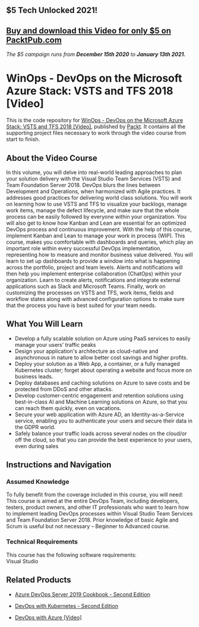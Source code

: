 ## $5 Tech Unlocked 2021!
[Buy and download this Video for only $5 on PacktPub.com](https://www.packtpub.com/product/winops-devops-on-the-microsoft-azure-stack-vsts-and-tfs-2018-video/9781788838542)
-----
*The $5 campaign         runs from __December 15th 2020__ to __January 13th 2021.__*

# WinOps - DevOps on the Microsoft Azure Stack: VSTS and TFS 2018 [Video]
This is the code repository for [WinOps - DevOps on the Microsoft Azure Stack: VSTS and TFS 2018 [Video]](https://www.packtpub.com/virtualization-and-cloud/winops-devops-microsoft-azure-stack-vsts-and-tfs-2018-video?utm_source=github&utm_medium=repository&utm_campaign=9781788838542), published by [Packt](https://www.packtpub.com/?utm_source=github). It contains all the supporting project files necessary to work through the video course from start to finish.
## About the Video Course
In this volume, you will delve into real-world leading approaches to plan your solution delivery with the Visual Studio Team Services (VSTS) and Team Foundation Server 2018. DevOps blurs the lines between Development and Operations, when harmonized with Agile practices. It addresses good practices for delivering world class solutions. You will work on learning how to use VSTS and TFS to visualize your backlogs, manage work items, manage the defect lifecycle, and make sure that the whole process can be easily followed by everyone within your organization. You will also get to know how Kanban and Lean are essential for an optimized DevOps process and continuous improvement. With the help of this course, implement Kanban and Lean to manage your work in process (WIP). This course, makes you comfortable with dashboards and queries, which play an important role within every successful DevOps implementation, representing how to measure and monitor business value delivered. You will learn to set up dashboards to provide a window into what is happening across the portfolio, project and team levels. Alerts and notifications will then help you implement enterprise collaboration (ChatOps) within your organization. Learn to create alerts, notifications and integrate external applications such as Slack and Microsoft Teams. Finally, work on customizing the processes on VSTS and TFS, work items, fields and workflow states along with advanced configuration options to make sure that the process you have is best suited for your team needs.

<H2>What You Will Learn</H2>
<DIV class=book-info-will-learn-text>
<UL>
<LI>Develop a fully scalable solution on Azure using PaaS services to easily manage your users' traffic peaks 
<LI>Design your application's architecture as cloud-native and asynchronous in nature to allow better cost savings and higher profits. 
<LI>Deploy your solution as a Web App, a container, or a fully managed Kubernetes cluster; forget about operating a website and focus more on business leads. 
<LI>Deploy databases and caching solutions on Azure to save costs and be protected from DDoS and other attacks. 
<LI>Develop customer-centric engagement and retention solutions using best-in-class AI and Machine Learning solutions on Azure, so that you can reach them quickly, even on vacations. 
<LI>Secure your web application with Azure AD, an Identity-as-a-Service service, enabling you to authenticate your users and secure their data in the GDPR world. 
<LI>Safely balance your traffic loads across several nodes on the cloud/or off the cloud, so that you can provide the best experience to your users, even during sales </LI></UL></DIV>

## Instructions and Navigation
### Assumed Knowledge
To fully benefit from the coverage included in this course, you will need:<br/>
This course is aimed at the entire DevOps Team, including developers, testers, product owners, and other IT professionals who want to learn how to implement leading DevOps processes within Visual Studio Team Services and Team Foundation Server 2018. Prior knowledge of basic Agile and Scrum is useful but not necessary – Beginner to Advanced course.
### Technical Requirements
This course has the following software requirements:<br/>
Visual Studio

## Related Products
* [Azure DevOps Server 2019 Cookbook - Second Edition](https://www.packtpub.com/networking-and-servers/azure-devops-server-2019-cookbook-second-edition?utm_source=github&utm_medium=repository&utm_campaign=9781788839259)

* [DevOps with Kubernetes - Second Edition](https://www.packtpub.com/virtualization-and-cloud/devops-kubernetes-second-edition?utm_source=github&utm_medium=repository&utm_campaign=9781789533996)

* [DevOps with Azure [Video]](https://www.packtpub.com/virtualization-and-cloud/devops-azure-video?utm_source=github&utm_medium=repository&utm_campaign=9781838551759)

